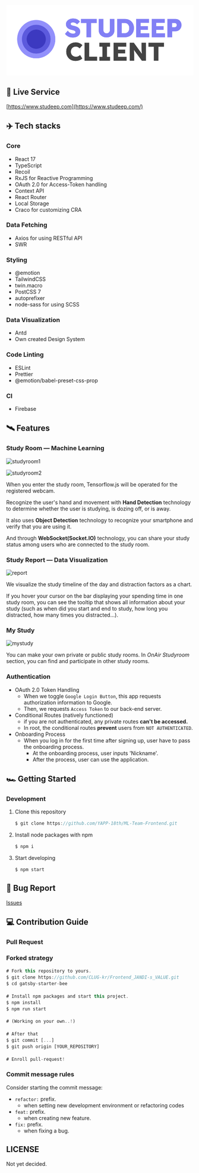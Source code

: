 <div align="center">
    <img src="./images/logo.svg" />
</div>

## 🎥 Live Service

[https://www.studeep.com](https://www.studeep.com/)

## **✈️ Tech stacks**

### **Core**

- React 17
- TypeScript
- Recoil
- RxJS for Reactive Programming
- OAuth 2.0 for Access-Token handling
- Context API
- React Router
- Local Storage
- Craco for customizing CRA

### Data Fetching

- Axios for using RESTful API
- SWR

### **Styling**

- @emotion
- TailwindCSS
- twin.macro
- PostCSS 7
- autoprefixer
- node-sass for using SCSS

### **Data Visualization**

- Antd
- Own created Design System

### **Code Linting**

- ESLint
- Prettier
- @emotion/babel-preset-css-prop

### **CI**

- Firebase

## **🛰 Features**

### Study Room — Machine Learning

![studyroom1](./images/studyroom1.png)

![studyroom2](./images/studyroom2.png)

When you enter the study room, Tensorflow.js will be operated for the registered webcam.

Recognize the user's hand and movement with **Hand Detection** technology to determine whether the user is studying, is dozing off, or is away.

It also uses **Object Detection** technology to recognize your smartphone and verify that you are using it.

And through **WebSocket(Socket.IO)** technology, you can share your study status among users who are connected to the study room.

### Study Report — Data Visualization

![report](./images/report.png)

We visualize the study timeline of the day and distraction factors as a chart.

If you hover your cursor on the bar displaying your spending time in one study room, you can see the tooltip that shows all information about your study (such as when did you start and end to study, how long you distracted, how many times you distracted...).

### My Study

![mystudy](./images/mystudy.png)

You can make your own private or public study rooms.
In *OnAir Studyroom* section, you can find and participate in other study rooms.

### **Authentication**

- OAuth 2.0 Token Handling
    - When we toggle `Google Login Button`, this app requests authorization information to Google.
    - Then, we requests `Access Token` to our back-end server.
- Conditional Routes (natively functioned)
    - if you are not authenticated, any private routes **can't be accessed.**
    - In root, the conditional routes **prevent** users from `NOT AUTHENTICATED`.
- Onboarding Process
    - When you log in for the first time after signing up, user have to pass the onboarding process.
        - At the onboarding process, user inputs 'Nickname'.
        - After the process, user can use the application.

## 🏎 Getting Started

### Development

1. Clone this repository

    ```jsx
    $ git clone https://github.com/YAPP-18th/ML-Team-Frontend.git
    ```

2. Install node packages with npm

    ```jsx
    $ npm i
    ```

3. Start developing

    ```jsx
    $ npm start
    ```

## 🐛 Bug Report

[Issues](https://github.com/YAPP-18th/ML-Team-Frontend/issues)

## 💻 Contribution Guide

### Pull Request

### Forked strategy

```jsx
# Fork this repository to yours.
$ git clone https://github.com/CLUG-kr/Frontend_JANDI-s_VALUE.git
$ cd gatsby-starter-bee

# Install npm packages and start this project.
$ npm install
$ npm run start

# (Working on your own..!)

# After that
$ git commit [...]
$ git push origin [YOUR_REPOSITORY]

# Enroll pull-request!
```

### Commit message rules

Consider starting the commit message:

- `refactor:` prefix.
    - when setting new development environment or refactoring codes
- `feat:` prefix.
    - when creating new feature.
- `fix:` prefix.
    - when fixing a bug.

## LICENSE

Not yet decided.

